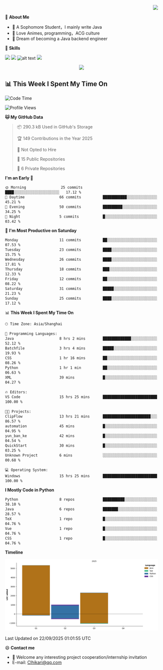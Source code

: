 <a href="#">
  <img align="right" src="https://github-readme-stats.vercel.app/api?username=Clhikari&count_private=true&show_icons=true&theme=tokyonight" />
</a>

<br>

💭 **About Me**

-  🏫 A Sophomore Student，I mainly write Java
-  🍕 Love Animes, programming，ACG culture
-  🌌 Dream of becoming a Java backend engineer

🍉 **Skills**

![](https://img.shields.io/badge/java-c47c1c)
![](https://img.shields.io/badge/-Python-3e74a2?style=flat-square&logo=Python&logoColor=fff)
![alt text](https://img.shields.io/badge/-Linux-000000?style=flat-square&logo=Linux&logoColor=fff)
![](https://img.shields.io/badge/-Docker-2496ED?style=flat-square&logo=Docker&logoColor=fff)

<p align="center">
<img src="https://profile-counter.glitch.me/Clhikari/count.svg" />
</p>

## 📊 This Week I Spent My Time On

<!--START_SECTION:waka-->
![Code Time](http://img.shields.io/badge/Code%20Time-99%20hrs%2018%20mins-blue)

![Profile Views](http://img.shields.io/badge/Profile%20Views-244-blue)

**🐱 My GitHub Data** 

> 📦 290.3 kB Used in GitHub's Storage 
 > 
> 🏆 149 Contributions in the Year 2025
 > 
> 🚫 Not Opted to Hire
 > 
> 📜 15 Public Repositories 
 > 
> 🔑 6 Private Repositories 
 > 
**I'm an Early 🐤** 

```text
🌞 Morning                25 commits          ████░░░░░░░░░░░░░░░░░░░░░   17.12 % 
🌆 Daytime                66 commits          ███████████░░░░░░░░░░░░░░   45.21 % 
🌃 Evening                50 commits          █████████░░░░░░░░░░░░░░░░   34.25 % 
🌙 Night                  5 commits           █░░░░░░░░░░░░░░░░░░░░░░░░   03.42 % 
```
📅 **I'm Most Productive on Saturday** 

```text
Monday                   11 commits          ██░░░░░░░░░░░░░░░░░░░░░░░   07.53 % 
Tuesday                  23 commits          ████░░░░░░░░░░░░░░░░░░░░░   15.75 % 
Wednesday                26 commits          ████░░░░░░░░░░░░░░░░░░░░░   17.81 % 
Thursday                 18 commits          ███░░░░░░░░░░░░░░░░░░░░░░   12.33 % 
Friday                   12 commits          ██░░░░░░░░░░░░░░░░░░░░░░░   08.22 % 
Saturday                 31 commits          █████░░░░░░░░░░░░░░░░░░░░   21.23 % 
Sunday                   25 commits          ████░░░░░░░░░░░░░░░░░░░░░   17.12 % 
```


📊 **This Week I Spent My Time On** 

```text
🕑︎ Time Zone: Asia/Shanghai

💬 Programming Languages: 
Java                     8 hrs 2 mins        █████████████░░░░░░░░░░░░   52.12 % 
Batchfile                3 hrs 4 mins        █████░░░░░░░░░░░░░░░░░░░░   19.93 % 
CSS                      1 hr 16 mins        ██░░░░░░░░░░░░░░░░░░░░░░░   08.26 % 
Python                   1 hr 1 min          ██░░░░░░░░░░░░░░░░░░░░░░░   06.63 % 
XML                      39 mins             █░░░░░░░░░░░░░░░░░░░░░░░░   04.27 % 

🔥 Editors: 
VS Code                  15 hrs 25 mins      █████████████████████████   100.00 % 

🐱‍💻 Projects: 
ClipFlow                 13 hrs 21 mins      ██████████████████████░░░   86.57 % 
automation               45 mins             █░░░░░░░░░░░░░░░░░░░░░░░░   04.95 % 
yun_ban_ke               42 mins             █░░░░░░░░░░░░░░░░░░░░░░░░   04.54 % 
QuickStart               30 mins             █░░░░░░░░░░░░░░░░░░░░░░░░   03.25 % 
Unknown Project          6 mins              ░░░░░░░░░░░░░░░░░░░░░░░░░   00.68 % 

💻 Operating System: 
Windows                  15 hrs 25 mins      █████████████████████████   100.00 % 
```

**I Mostly Code in Python** 

```text
Python                   8 repos             ██████████░░░░░░░░░░░░░░░   38.10 % 
Java                     6 repos             ███████░░░░░░░░░░░░░░░░░░   28.57 % 
TeX                      1 repo              █░░░░░░░░░░░░░░░░░░░░░░░░   04.76 % 
Vue                      1 repo              █░░░░░░░░░░░░░░░░░░░░░░░░   04.76 % 
CSS                      1 repo              █░░░░░░░░░░░░░░░░░░░░░░░░   04.76 % 
```



**Timeline**

![Lines of Code chart](https://raw.githubusercontent.com/Clhikari/Clhikari/main/assets/bar_graph.png)


 Last Updated on 22/09/2025 01:01:55 UTC
<!--END_SECTION:waka-->

 😄 **Contact me**
- 🚀 Welcome any interesting project cooperation/internship invitation
- E-mail: Clhikari@qq.com
